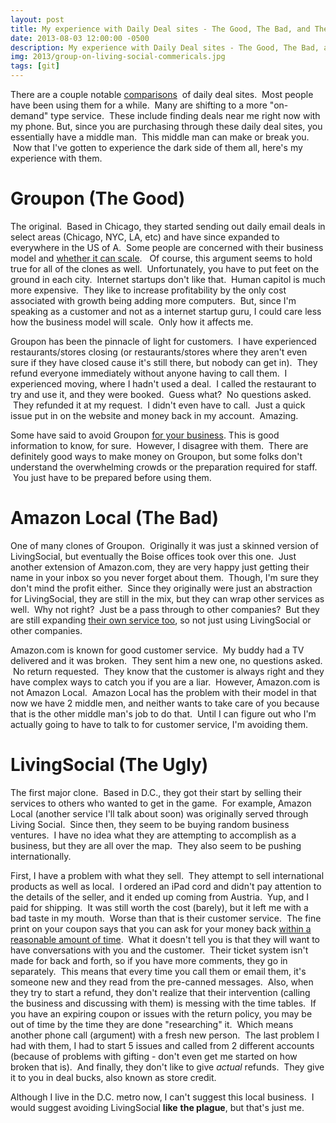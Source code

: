 ```yaml
---
layout: post
title: My experience with Daily Deal sites - The Good, The Bad, and The Ugly
date: 2013-08-03 12:00:00 -0500
description: My experience with Daily Deal sites - The Good, The Bad, and The Ugly
img: 2013/group-on-living-social-commericals.jpg
tags: [git]
---
```


There are a couple notable 
[comparisons](http://lifehacker.com/5816059/daily-deals-faceoff-groupon-vs-living-social-vs-google-vs-amazon-vs-facebook) 
of daily deal sites.  Most people have been using them for a while.  Many are shifting to a more "on-demand" type 
service.  These include finding deals near me right now with my phone. But, since you are purchasing through these daily
deal sites, you essentially have a middle man.  This middle man can make or break you.  Now that I've gotten to 
experience the dark side of them all, here's my experience with them.

# Groupon (The Good)
The original.  Based in Chicago, they started sending out daily email deals in select areas (Chicago, NYC, LA, etc) 
and have since expanded to everywhere in the US of A.  Some people are concerned with their business model and 
[whether it can scale](http://seekingalpha.com/article/351841-groupon-a-business-that-does-not-easily-scale).  
Of course, this argument seems to hold true for all of the clones as well.  Unfortunately, you have to put feet on the
ground in each city.  Internet startups don't like that.  Human capitol is much more expensive.  They like to increase 
profitability by the only cost associated with growth being adding more computers.  But, since I'm speaking as a 
customer and not as a internet startup guru, I could care less how the business model will scale.  Only how it 
affects me.

Groupon has been the pinnacle of light for customers.  I have experienced restaurants/stores closing (or 
restaurants/stores where they aren't even sure if they have closed cause it's still there, but nobody can
get in).  They refund everyone immediately without anyone having to call them.  I experienced moving, where
I hadn't used a deal.  I called the restaurant to try and use it, and they were booked.  Guess what?  No
questions asked.  They refunded it at my request.  I didn't even have to call.  Just a quick issue put in on the 
website and money back in my account.  Amazing.

Some have said to avoid Groupon [for your business](http://posiescafe.com/wp/groupon-in-retrospect/). This is good 
information to know, for sure.  However, I disagree with them.  There are definitely good ways to make money on Groupon, 
but some folks don't understand the overwhelming crowds or the preparation required for staff.  You just have to be 
prepared before using them.

# Amazon Local (The Bad)
One of many clones of Groupon.  Originally it was just a skinned version of LivingSocial, but eventually the Boise offices took over this one.  Just another extension of Amazon.com, they are very happy just getting their name in your inbox so you never forget about them.  Though, I'm sure they don't mind the profit either.  Since they originally were just an abstraction for LivingSocial, they are still in the mix, but they can wrap other services as well.  Why not right?  Just be a pass through to other companies?  But they are still expanding <a href="http://bizbeatblog.dallasnews.com/2013/07/amazon-is-building-its-own-groupon-like-business-and-has-expanded-it-to-texas.html/">their own service too</a>, so not just using LivingSocial or other companies.

Amazon.com is known for good customer service.  My buddy had a TV delivered and it was broken.  They sent him a new one, no questions asked.  No return requested.  They know that the customer is always right and they have complex ways to catch you if you are a liar.  However, Amazon.com is not Amazon Local.  Amazon Local has the problem with their model in that now we have 2 middle men, and neither wants to take care of you because that is the other middle man's job to do that.  Until I can figure out who I'm actually going to have to talk to for customer service, I'm avoiding them.

# LivingSocial (The Ugly)
The first major clone.  Based in D.C., they got their start by selling their services to others who wanted to get in the game.  For example, Amazon Local (another service I'll talk about soon) was originally served through Living Social.  Since then, they seem to be buying random business ventures.  I have no idea what they are attempting to accomplish as a business, but they are all over the map.  They also seem to be pushing internationally.

First, I have a problem with what they sell.  They attempt to sell international products as well as local.  I ordered an iPad cord and didn't pay attention to the details of the seller, and it ended up coming from Austria.  Yup, and I paid for shipping.  It was still worth the cost (barely), but it left me with a bad taste in my mouth.  Worse than that is their customer service.  The fine print on your coupon says that you can ask for your money back <a href="https://help.livingsocial.com/articles/can-i-get-a-refund">within a reasonable amount of time</a>.  What it doesn't tell you is that they will want to have conversations with you and the customer.  Their ticket system isn't made for back and forth, so if you have more comments, they go in separately.  This means that every time you call them or email them, it's someone new and they read from the pre-canned messages.  Also, when they try to start a refund, they don't realize that their intervention (calling the business and discussing with them) is messing with the time tables.  If you have an expiring coupon or issues with the return policy, you may be out of time by the time they are done "researching" it.  Which means another phone call (argument) with a fresh new person.  The last problem I had with them, I had to start 5 issues and called from 2 different accounts (because of problems with gifting - don't even get me started on how broken that is).  And finally, they don't like to give <i>actual</i> refunds.  They give it to you in deal bucks, also known as store credit.

Although I live in the D.C. metro now, I can't suggest this local business.  I would suggest avoiding LivingSocial <strong>like</strong> <strong>the plague</strong>, but that's just me.